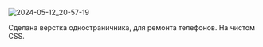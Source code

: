 ![2024-05-12_20-57-19](https://github.com/dron-olya7/remont_landing/assets/71034985/dc571de8-6c4f-48ff-9ce9-07cb6c0f87bf)

Сделана верстка одностраничника, для ремонта телефонов.
На чистом CSS.
